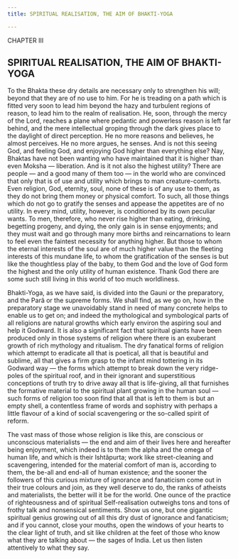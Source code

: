 ```yaml
---
title: SPIRITUAL REALISATION, THE AIM OF BHAKTI-YOGA

---
```





  

CHAPTER III

## SPIRITUAL REALISATION, THE AIM OF BHAKTI-YOGA

To the Bhakta these dry details are necessary only to strengthen his
will; beyond that they are of no use to him. For he is treading on a
path which is fitted very soon to lead him beyond the hazy and turbulent
regions of reason, to lead him to the realm of realisation. He, soon,
through the mercy of the Lord, reaches a plane where pedantic and
powerless reason is left far behind, and the mere intellectual groping
through the dark gives place to the daylight of direct perception. He no
more reasons and believes, he almost perceives. He no more argues, he
senses. And is not this seeing God, and feeling God, and enjoying God
higher than everything else? Nay, Bhaktas have not been wanting who have
maintained that it is higher than even Moksha — liberation. And is it
not also the highest utility? There are people — and a good many of them
too — in the world who are convinced that only that is of use and
utility which brings to man creature-comforts. Even religion, God,
eternity, soul, none of these is of any use to them, as they do not
bring them money or physical comfort. To such, all those things which do
not go to gratify the senses and appease the appetites are of no
utility. In every mind, utility, however, is conditioned by its own
peculiar wants. To men, therefore, who never rise higher than eating,
drinking, begetting progeny, and dying, the only gain is in sense
enjoyments; and they must wait and go through many more births and
reincarnations to learn to feel even the faintest necessity for anything
higher. But those to whom the eternal interests of the soul are of much
higher value than the fleeting interests of this mundane life, to whom
the gratification of the senses is but like the thoughtless play of the
baby, to them God and the love of God form the highest and the only
utility of human existence. Thank God there are some such still living
in this world of too much worldliness.

Bhakti-Yoga, as we have said, is divided into the Gauni or the
preparatory, and the Parâ or the supreme forms. We shall find, as we go
on, how in the preparatory stage we unavoidably stand in need of many
concrete helps to enable us to get on; and indeed the mythological and
symbological parts of all religions are natural growths which early
environ the aspiring soul and help it Godward. It is also a significant
fact that spiritual giants have been produced only in those systems of
religion where there is an exuberant growth of rich mythology and
ritualism. The dry fanatical forms of religion which attempt to
eradicate all that is poetical, all that is beautiful and sublime, all
that gives a firm grasp to the infant mind tottering in its Godward way
— the forms which attempt to break down the very ridge-poles of the
spiritual roof, and in their ignorant and superstitious conceptions of
truth try to drive away all that is life-giving, all that furnishes the
formative material to the spiritual plant growing in the human soul —
such forms of religion too soon find that all that is left to them is
but an empty shell, a contentless frame of words and sophistry with
perhaps a little flavour of a kind of social scavengering or the
so-called spirit of reform.

The vast mass of those whose religion is like this, are conscious or
unconscious materialists — the end and aim of their lives here and
hereafter being enjoyment, which indeed is to them the alpha and the
omega of human life, and which is their Ishtâpurta; work like
street-cleaning and scavengering, intended for the material comfort of
man is, according to them, the be-all and end-all of human existence;
and the sooner the followers of this curious mixture of ignorance and
fanaticism come out in their true colours and join, as they well deserve
to do, the ranks of atheists and materialists, the better will it be for
the world. One ounce of the practice of righteousness and of spiritual
Self-realisation outweighs tons and tons of frothy talk and nonsensical
sentiments. Show us one, but one gigantic spiritual genius growing out
of all this dry dust of ignorance and fanaticism; and if you cannot,
close your mouths, open the windows of your hearts to the clear light of
truth, and sit like children at the feet of those who know what they are
talking about — the sages of India. Let us then listen attentively to
what they say.


